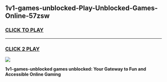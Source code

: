 
## 1v1-games-unblocked-Play-Unblocked-Games-Online-57zsw
<h3>
<a href="https://premium76.site?title=1v1-games-unblocked&ref=25A">CLICK TO PLAY</a></h3>
<hr>

<h3>
<a href="https://premium76.site?title=1v1-games-unblocked&ref=25A">CLICK 2 PLAY</a>
  
</h3>

<a href="https://premium76.site?title=1v1-games-unblocked&ref=25A"><img src="https://clearcache.store/games.png"></a>


**1v1-games-unblocked games unblocked: Your Gateway to Fun and Accessible Online Gaming**
